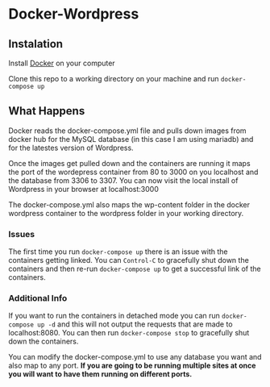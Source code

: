 # Docker-Wordpress

## Instalation 

Install [Docker](https://docs.docker.com/engine/getstarted/step_one/) on your 
computer 

Clone this repo to a working directory on your machine and run `docker-compose up`

## What Happens

Docker reads the docker-compose.yml file and pulls down images from docker hub for the MySQL database (in this case I am using mariadb) and for the latestes version of Wordpress.

Once the images get pulled down and the containers are running it maps the port of the wordepress container from 80 to 3000 on you localhost and the database from 3306 to 3307. You can now visit the local install of Wordpress in your browser at localhost:3000

The docker-compose.yml also maps the wp-content folder in the docker wordpress container to the wordpress folder in your working directory. 

### Issues 

The first time you run `docker-compose up` there is an issue with the containers getting linked. You can `Control-C` to gracefully shut down the containers and then re-run `docker-compose up` to get a successful link of the containers.

### Additional Info

If you want to run the containers in detached mode you can run `docker-compose up -d` and this will not output the requests that are made to localhost:8080. You can then run `docker-compose stop` to gracefully shut down the containers.

You can modify the docker-compose.yml to use any database you want and also map to any port. __If you are going to be running multiple sites at once you will want to have them running on different ports.__
